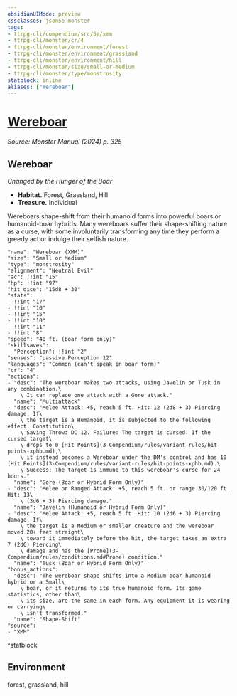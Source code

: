 ```yaml
---
obsidianUIMode: preview
cssclasses: json5e-monster
tags:
- ttrpg-cli/compendium/src/5e/xmm
- ttrpg-cli/monster/cr/4
- ttrpg-cli/monster/environment/forest
- ttrpg-cli/monster/environment/grassland
- ttrpg-cli/monster/environment/hill
- ttrpg-cli/monster/size/small-or-medium
- ttrpg-cli/monster/type/monstrosity
statblock: inline
aliases: ["Wereboar"]
---
```

# [Wereboar](3-Compendium\bestiary\monstrosity/wereboar-xmm.md)
*Source: Monster Manual (2024) p. 325*  

## Wereboar

*Changed by the Hunger of the Boar*

- **Habitat.** Forest, Grassland, Hill  
- **Treasure.** Individual  

Wereboars shape-shift from their humanoid forms into powerful boars or humanoid-boar hybrids. Many wereboars suffer their shape-shifting nature as a curse, with some involuntarily transforming any time they perform a greedy act or indulge their selfish nature.

```statblock
"name": "Wereboar (XMM)"
"size": "Small or Medium"
"type": "monstrosity"
"alignment": "Neutral Evil"
"ac": !!int "15"
"hp": !!int "97"
"hit_dice": "15d8 + 30"
"stats":
- !!int "17"
- !!int "10"
- !!int "15"
- !!int "10"
- !!int "11"
- !!int "8"
"speed": "40 ft. (boar form only)"
"skillsaves":
  "Perception": !!int "2"
"senses": "passive Perception 12"
"languages": "Common (can't speak in boar form)"
"cr": "4"
"actions":
- "desc": "The wereboar makes two attacks, using Javelin or Tusk in any combination.\
    \ It can replace one attack with a Gore attack."
  "name": "Multiattack"
- "desc": "Melee Attack: +5, reach 5 ft. Hit: 12 (2d8 + 3) Piercing damage. If\
    \ the target is a Humanoid, it is subjected to the following effect. Constitution\
    \ Saving Throw: DC 12. Failure: The target is cursed. If the cursed target\
    \ drops to 0 [Hit Points](3-Compendium/rules/variant-rules/hit-points-xphb.md),\
    \ it instead becomes a Wereboar under the DM's control and has 10 [Hit Points](3-Compendium/rules/variant-rules/hit-points-xphb.md).\
    \ Success: The target is immune to this wereboar's curse for 24 hours."
  "name": "Gore (Boar or Hybrid Form Only)"
- "desc": "Melee or Ranged Attack: +5, reach 5 ft. or range 30/120 ft. Hit: 13\
    \ (3d6 + 3) Piercing damage."
  "name": "Javelin (Humanoid or Hybrid Form Only)"
- "desc": "Melee Attack: +5, reach 5 ft. Hit: 10 (2d6 + 3) Piercing damage. If\
    \ the target is a Medium or smaller creature and the wereboar moved 20+ feet straight\
    \ toward it immediately before the hit, the target takes an extra 7 (2d6) Piercing\
    \ damage and has the [Prone](3-Compendium/rules/conditions.md#Prone) condition."
  "name": "Tusk (Boar or Hybrid Form Only)"
"bonus_actions":
- "desc": "The wereboar shape-shifts into a Medium boar-humanoid hybrid or a Small\
    \ boar, or it returns to its true humanoid form. Its game statistics, other than\
    \ its size, are the same in each form. Any equipment it is wearing or carrying\
    \ isn't transformed."
  "name": "Shape-Shift"
"source":
- "XMM"
```
^statblock

## Environment

forest, grassland, hill